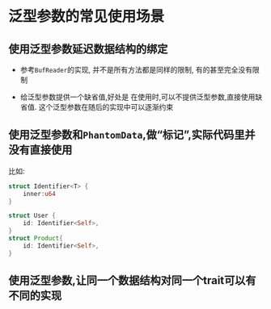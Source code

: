 # 泛型参数的常见使用场景  
## 使用泛型参数延迟数据结构的绑定
- 参考`BufReader`的实现, 并不是所有方法都是同样的限制, 有的甚至完全没有限制  

- 给泛型参数提供一个缺省值,好处是 在使用时,可以不提供泛型参数,直接使用缺省值. 这个泛型参数在随后的实现中可以逐渐约束

## 使用泛型参数和`PhantomData`,做“标记”,实际代码里并没有直接使用
比如:
```rust
struct Identifier<T> {
    inner:u64
}

struct User {
    id: Identifier<Self>,
}
struct Product{
    id: Identifier<Self>,
}


```

## 使用泛型参数,让同一个数据结构对同一个trait可以有不同的实现